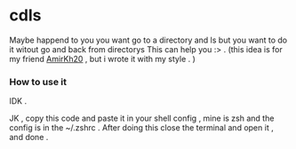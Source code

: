 # cdls 
Maybe happend to you you want go to a directory and ls but you want to do it witout go and back from directorys This can help you :> . (this idea is for my friend [AmirKh20](https://github.com/AmirKh20) , but i wrote it with my style . )
### How to use it 
IDK .

JK , copy this code and paste it in your shell config , mine is zsh and the config is in the ~/.zshrc .
After doing this close the terminal and open it , and done . 
